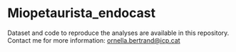 # Miopetaurista_endocast

Dataset and code to reproduce the analyses are available in this repository. Contact me for more information: ornella.bertrand@icp.cat
